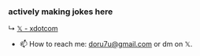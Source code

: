 ### actively making jokes here

↳
[𝕏 - xdotcom](https://x.com/dorutu_) 


- 📫 How to reach me: doru7u@gmail.com or dm on 𝕏.

